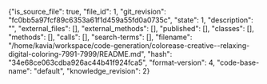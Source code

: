 {"is_source_file": true, "file_id": 1, "git_revision": "fc0bb5a97fcf89c6353a61f1d459a55fd0a0735c", "state": 1, "description": "", "external_files": [], "external_methods": [], "published": [], "classes": [], "methods": [], "calls": [], "search-terms": [], "filename": "/home/kavia/workspace/code-generation/colorease-creative--relaxing-digital-coloring-7991-7999/README.md", "hash": "34e68ce063cdba926ac44b41f924fca5", "format-version": 4, "code-base-name": "default", "knowledge_revision": 2}